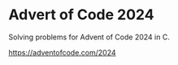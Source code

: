 # Advert of Code 2024

Solving problems for Advent of Code 2024 in C.

https://adventofcode.com/2024

